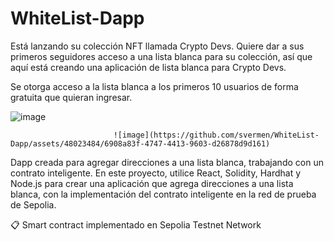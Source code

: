 ﻿# WhiteList-Dapp
 
Está lanzando su colección NFT llamada Crypto Devs. Quiere dar a sus primeros seguidores acceso a una lista blanca para su colección, así que aquí está creando una aplicación de lista blanca para Crypto Devs.

Se otorga acceso a la lista blanca a los primeros 10 usuarios de forma gratuita que quieran ingresar.

![image](https://github.com/svermen/WhiteList-Dapp/assets/48023484/7e5fec4d-e78f-40b3-807e-cbcb3d09045a)


                           ![image](https://github.com/svermen/WhiteList-Dapp/assets/48023484/6908a83f-4747-4413-9603-d26878d9d161)

Dapp creada para agregar direcciones a una lista blanca, trabajando con un contrato inteligente.
En este proyecto, utilice React, Solidity, Hardhat y Node.js para crear una aplicación que agrega direcciones a una lista blanca, con la implementación del contrato inteligente en la red de prueba de Sepolia.

📋 Smart contract implementado en Sepolia Testnet Network





